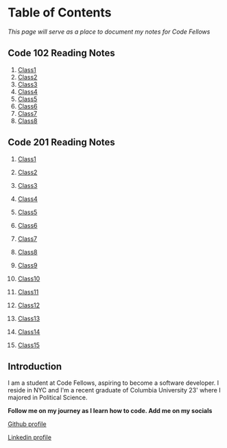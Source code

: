 # Table of Contents

_This page will serve as a place to document my notes for Code Fellows_

## Code 102 Reading Notes

1. [Class1](https://jennisung.github.io/reading-notes/codefellows102:reading-notes/class1)
2. [Class2](https://jennisung.github.io/reading-notes/codefellows102:reading-notes/class2)
3. [Class3](https://jennisung.github.io/reading-notes/codefellows102:reading-notes/class3)
4. [Class4](https://jennisung.github.io/reading-notes/codefellows102:reading-notes/class4)
5. [Class5](https://jennisung.github.io/reading-notes/codefellows102:reading-notes/class5)
6. [Class6](https://jennisung.github.io/reading-notes/codefellows102:reading-notes/class6)
7. [Class7](https://jennisung.github.io/reading-notes/codefellows102:reading-notes/class7)
8. [Class8](https://jennisung.github.io/reading-notes/codefellows102:reading-notes/class8)

## Code 201 Reading Notes

1. [Class1](https://jennisung.github.io/reading-notes/codefellows201:reading-notes/class1)

2. [Class2](https://jennisung.github.io/reading-notes/codefellows201:reading-notes/class2)
3. [Class3](https://jennisung.github.io/reading-notes/codefellows201:reading-notes/class3)
4. [Class4](https://jennisung.github.io/reading-notes/codefellows201:reading-notes/class4)
5. [Class5](https://jennisung.github.io/reading-notes/codefellows201:reading-notes/class5)
6. [Class6](https://jennisung.github.io/reading-notes/codefellows201:reading-notes/class6)
7. [Class7](https://jennisung.github.io/reading-notes/codefellows201:reading-notes/class7)
8. [Class8](https://jennisung.github.io/reading-notes/codefellows201:reading-notes/class8)
9. [Class9](https://jennisung.github.io/reading-notes/codefellows201:reading-notes/class9)
10. [Class10](https://jennisung.github.io/reading-notes/codefellows201:reading-notes/class10)
11. [Class11](https://jennisung.github.io/reading-notes/codefellows201:reading-notes/class11)
12. [Class12](https://jennisung.github.io/reading-notes/codefellows201:reading-notes/class12)
13. [Class13](https://jennisung.github.io/reading-notes/codefellows201:reading-notes/class13)
14. [Class14](https://jennisung.github.io/reading-notes/codefellows201:reading-notes/class14)
15. [Class15](https://jennisung.github.io/reading-notes/codefellows201:reading-notes/class15)

## Introduction

I am a student at Code Fellows, aspiring to become a software developer. I reside in NYC and I'm a recent graduate of Columbia University 23' where I majored in Political Science.

**Follow me on my journey as I learn how to code. Add me on my socials**

[Github profile](https://github.com/jennisung)

[Linkedin profile](https://www.linkedin.com/in/jennisung/)
